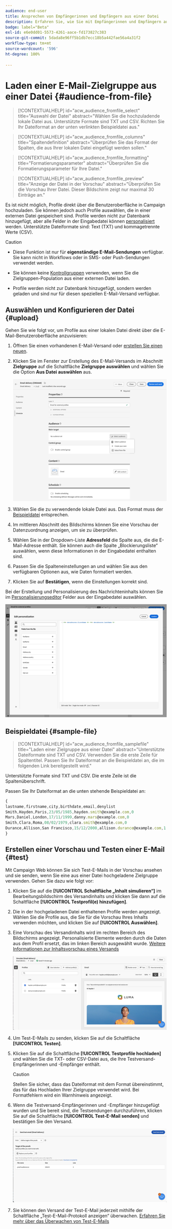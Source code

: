 ```yaml
---
audience: end-user
title: Ansprechen von Empfängerinnen und Empfängern aus einer Datei
description: Erfahren Sie, wie Sie mit Empfängerinnen und Empfängern aus einer externen Datei eine E-Mail-Zielgruppe erstellen können.
badge: label="Beta"
exl-id: e6e0dd01-5573-4261-aace-fd173827c383
source-git-commit: 5dada8e96ff5b1db7ecc18b5a442fae56a4a31f2
workflow-type: tm+mt
source-wordcount: '596'
ht-degree: 100%

---
```


# Laden einer E-Mail-Zielgruppe aus einer Datei {#audience-from-file}

>[!CONTEXTUALHELP]
>id="acw_audience_fromfile_select"
>title="Auswahl der Datei"
>abstract="Wählen Sie die hochzuladende lokale Datei aus. Unterstützte Formate sind TXT und CSV. Richten Sie Ihr Dateiformat an der unten verlinkten Beispieldatei aus."

>[!CONTEXTUALHELP]
>id="acw_audience_fromfile_columns"
>title="Spaltendefinition"
>abstract="Überprüfen Sie das Format der Spalten, die aus Ihrer lokalen Datei eingefügt werden sollen."

>[!CONTEXTUALHELP]
>id="acw_audience_fromfile_formatting"
>title="Formatierungsparameter"
>abstract="Überprüfen Sie die Formatierungsparameter für Ihre Datei."


>[!CONTEXTUALHELP]
>id="acw_audience_fromfile_preview"
>title="Anzeige der Datei in der Vorschau"
>abstract="Überprüfen Sie die Vorschau Ihrer Datei. Dieser Bildschirm zeigt nur maximal 30 Einträge an."



Es ist nicht möglich, Profile direkt über die Benutzeroberfläche in Campaign hochzuladen. Sie können jedoch auch Profile auswählen, die in einer externen Datei gespeichert sind. Profile werden nicht zur Datenbank hinzugefügt, aber alle Felder in der Eingabedatei können [personalisiert](../personalization/gs-personalization.md) werden. Unterstützte Dateiformate sind: Text (TXT) und kommagetrennte Werte (CSV).

>[!CAUTION]
>
>* Diese Funktion ist nur für **eigenständige E-Mail-Sendungen** verfügbar. Sie kann nicht in Workflows oder in SMS- oder Push-Sendungen verwendet werden.
>
>* Sie können keine [Kontrollgruppen](control-group.md) verwenden, wenn Sie die Zielgruppen-Population aus einer externen Datei laden.
>
>* Profile werden nicht zur Datenbank hinzugefügt, sondern werden geladen und sind nur für diesen speziellen E-Mail-Versand verfügbar.

## Auswählen und Konfigurieren der Datei {#upload}

Gehen Sie wie folgt vor, um Profile aus einer lokalen Datei direkt über die E-Mail-Benutzeroberfläche anzuvisieren:

1. Öffnen Sie einen vorhandenen E-Mail-Versand oder [erstellen Sie einen neuen](../email/create-email.md).
1. Klicken Sie im Fenster zur Erstellung des E-Mail-Versands im Abschnitt **Zielgruppe** auf die Schaltfläche **Zielgruppe auswählen** und wählen Sie die Option **Aus Datei auswählen** aus.

   ![](assets/select-from-file.png)

1. Wählen Sie die zu verwendende lokale Datei aus. Das Format muss der [Beispieldatei](#sample-file) entsprechen.
1. Im mittleren Abschnitt des Bildschirms können Sie eine Vorschau der Datenzuordnung anzeigen, um sie zu überprüfen.
1. Wählen Sie in der Dropdown-Liste **Adressfeld** die Spalte aus, die die E-Mail-Adresse enthält. Sie können auch die Spalte „Blockierungsliste“ auswählen, wenn diese Informationen in der Eingabedatei enthalten sind.
1. Passen Sie die Spalteneinstellungen an und wählen Sie aus den verfügbaren Optionen aus, wie Daten formatiert werden.
1. Klicken Sie auf **Bestätigen**, wenn die Einstellungen korrekt sind.

Bei der Erstellung und Personalisierung des Nachrichteninhalts können Sie im [Personalisierungseditor](../personalization/gs-personalization.md) Felder aus der Eingabedatei auswählen.

![](assets/select-external-perso.png)

## Beispieldatei {#sample-file}

>[!CONTEXTUALHELP]
>id="acw_audience_fromfile_samplefile"
>title="Laden einer Zielgruppe aus einer Datei"
>abstract="Unterstützte Dateiformate sind TXT und CSV. Verwenden Sie die erste Zeile für Spaltentitel. Passen Sie Ihr Dateiformat an die Beispieldatei an, die im folgenden Link bereitgestellt wird."

Unterstützte Formate sind TXT und CSV. Die erste Zeile ist die Spaltenüberschrift.

Passen Sie Ihr Dateiformat an die unten stehende Beispieldatei an:

```javascript
{
lastname,firstname,city,birthdate,email,denylist
Smith,Hayden,Paris,23/05/1985,hayden.smith@example.com,0
Mars,Daniel,London,17/11/1999,danny.mars@example.com,0
Smith,Clara,Roma,08/02/1979,clara.smith@example.com,0
Durance,Allison,San Francisco,15/12/2000,allison.durance@example.com,1
}
```

## Erstellen einer Vorschau und Testen einer E-Mail {#test}

Mit Campaign Web können Sie sich Test-E-Mails in der Vorschau ansehen und sie senden, wenn Sie eine aus einer Datei hochgeladene Zielgruppe verwenden. Gehen Sie dazu wie folgt vor:

1. Klicken Sie auf die **[!UICONTROL Schaltfläche „Inhalt simulieren“]** im Bearbeitungsbildschirm des Versandinhalts und klicken Sie dann auf die Schaltfläche **[!UICONTROL Testprofil(e) hinzufügen]**.

1. Die in der hochgeladenen Datei enthaltenen Profile werden angezeigt. Wählen Sie die Profile aus, die Sie für die Vorschau Ihres Inhalts verwenden möchten, und klicken Sie auf **[!UICONTROL Auswählen]**.

1. Eine Vorschau des Versandinhalts wird im rechten Bereich des Bildschirms angezeigt. Personalisierte Elemente werden durch die Daten aus dem Profil ersetzt, das im linken Bereich ausgewählt wurde. [Weitere Informationen zur Inhaltsvorschau eines Versands](../preview-test/preview-content.md)

   ![](assets/file-upload-preview.png)

1. Um Test-E-Mails zu senden, klicken Sie auf die Schaltfläche **[!UICONTROL Testen]**.

1. Klicken Sie auf die Schaltfläche **[!UICONTROL Testprofile hochladen]** und wählen Sie die TXT- oder CSV-Datei aus, die Ihre Testversand-Empfängerinnen und -Empfänger enthält.

   >[!CAUTION]
   >
   >Stellen Sie sicher, dass das Dateiformat mit dem Format übereinstimmt, das für das Hochladen Ihrer Zielgruppe verwendet wird. Bei Formatfehlern wird ein Warnhinweis angezeigt.

1. Wenn die Testversand-Empfängerinnen und -Empfänger hinzugefügt wurden und Sie bereit sind, die Testsendungen durchzuführen, klicken Sie auf die Schaltfläche **[!UICONTROL Test-E-Mail senden]** und bestätigen Sie den Versand.

   ![](assets/file-upload-test.png)

1. Sie können den Versand der Test-E-Mail jederzeit mithilfe der Schaltfläche „Test-E-Mail-Protokoll anzeigen“ überwachen. [Erfahren Sie mehr über das Überwachen von Test-E-Mails](../preview-test/test-deliveries.md#access-sent-test-deliveries-access-proofs)
